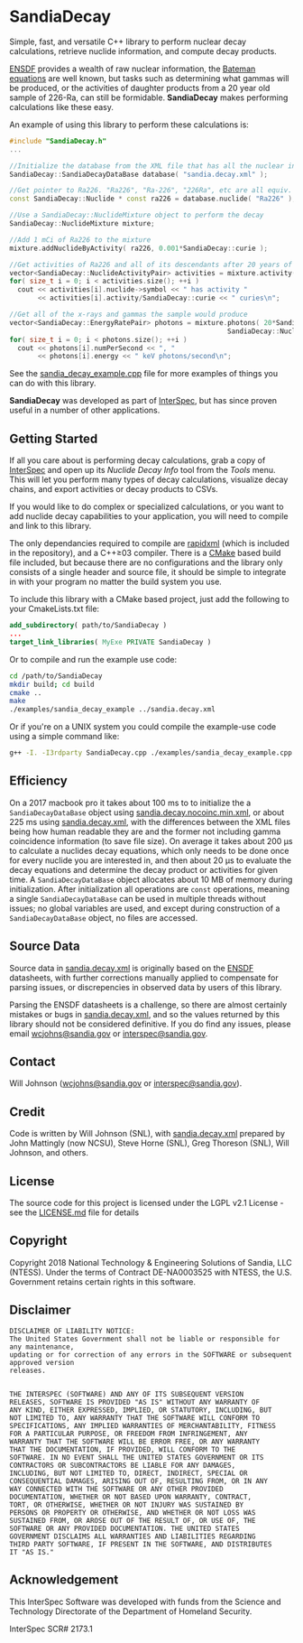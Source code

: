 # SandiaDecay
Simple, fast, and versatile C++ library to perform nuclear decay calculations, retrieve nuclide information, and compute decay products.

[ENSDF](https://www.nndc.bnl.gov/ensdf/) provides a wealth of raw nuclear information, the [Bateman equations](https://en.wikipedia.org/wiki/Bateman_equation) are well known, but tasks such as determining what gammas will be produced, or the activities of daughter products from a 20 year old sample of 226-Ra, can still be formidable.   **SandiaDecay** makes performing calculations like these easy.

An example of using this library to perform these calculations is:
```c++
#include "SandiaDecay.h"
...

//Initialize the database from the XML file that has all the nuclear info
SandiaDecay::SandiaDecayDataBase database( "sandia.decay.xml" );

//Get pointer to Ra226. "Ra226", "Ra-226", "226Ra", etc are all equiv.
const SandiaDecay::Nuclide * const ra226 = database.nuclide( "Ra226" );

//Use a SandiaDecay::NuclideMixture object to perform the decay
SandiaDecay::NuclideMixture mixture;

//Add 1 mCi of Ra226 to the mixture
mixture.addNuclideByActivity( ra226, 0.001*SandiaDecay::curie );

//Get activities of Ra226 and all of its descendants after 20 years of aging
vector<SandiaDecay::NuclideActivityPair> activities = mixture.activity( 20*SandiaDecay::year );
for( size_t i = 0; i < activities.size(); ++i )
  cout << activities[i].nuclide->symbol << " has activity "
       << activities[i].activity/SandiaDecay::curie << " curies\n";

//Get all of the x-rays and gammas the sample would produce
vector<SandiaDecay::EnergyRatePair> photons = mixture.photons( 20*SandiaDecay::year,
                                                      SandiaDecay::NuclideMixture::OrderByEnergy );
for( size_t i = 0; i < photons.size(); ++i )
  cout << photons[i].numPerSecond << ", "
       << photons[i].energy << " keV photons/second\n";

```

See the [sandia_decay_example.cpp](https://github.com/sandialabs/SandiaDecay/tree/master/examples/sandia_decay_example.cpp) file for more examples of things you can do with this library.

**SandiaDecay** was developed as part of [InterSpec](https://github.com/sandialabs/InterSpec), but has since proven useful in a number of other applications.

## Getting Started
If all you care about is performing decay calculations, grab a copy of [InterSpec](https://github.com/sandialabs/InterSpec/releases) and open up its *Nuclide Decay Info* tool from the *Tools* menu.  This will let you perform many types of decay calculations, visualize decay chains, and export activities or decay products to CSVs.

If you would like to do complex or specialized calculations, or you want to add nuclide decay capabilities to your application, you will need to compile and link to this library.

The only dependancies required to compile are [rapidxml](http://rapidxml.sourceforge.net/) (which is included in the repository), and a C++&ge;03 compiler.  There is a [CMake](https://cmake.org/) based build file included, but because there are no configurations and the library only consists of a single header and source file, it should be simple to integrate in with your program no matter the build system you use.

To include this library with a CMake based project, just add the following to your CmakeLists.txt file:
```CMake
add_subdirectory( path/to/SandiaDecay )
...
target_link_libraries( MyExe PRIVATE SandiaDecay )
```

Or to compile and run the example use code:
```bash
cd /path/to/SandiaDecay
mkdir build; cd build
cmake ..
make
./examples/sandia_decay_example ../sandia.decay.xml
```

Or if you're on a UNIX system you could compile the example-use code using a simple command like:
```bash
g++ -I. -I3rdparty SandiaDecay.cpp ./examples/sandia_decay_example.cpp -o example.exe
```

## Efficiency
On a 2017 macbook pro it takes about 100 ms to to initialize the a `SandiaDecayDataBase` object using
[sandia.decay.nocoinc.min.xml](https://github.com/sandialabs/SandiaDecay/blob/master/sandia.decay.nocoinc.min.xml), or about 225 ms using [sandia.decay.xml](https://github.com/sandialabs/SandiaDecay/tree/master/sandia.decay.xml), with the differences between the XML files being how human readable they are and the former not including gamma coincidence information (to save file size).
On average it takes about 200 &mu;s to calculate a nuclides decay equations, which only needs to be done once for every nuclide you are interested in, and then about 20 &mu;s to evaluate the decay equations and determine the decay product or activities for given time.
A `SandiaDecayDataBase` object allocates about 10 MB of memory during initialization.  After initialization all operations are `const` operations, meaning a single `SandiaDecayDataBase` can be used in multiple threads without issues; no global variables are used, and except during construction of a `SandiaDecayDataBase` object, no files are accessed.


## Source Data
Source data in [sandia.decay.xml](https://github.com/sandialabs/SandiaDecay/tree/master/sandia.decay.xml) is originally based on the [ENSDF](https://www.nndc.bnl.gov/ensdf/) datasheets, with further corrections manually applied to compensate for parsing issues, or discrepencies in observed data by users of this library.

Parsing the ENSDF datasheets is a challenge, so there are almost certainly mistakes or bugs in [sandia.decay.xml](https://github.com/sandialabs/SandiaDecay/tree/master/sandia.decay.xml), and so the values returned by this library should not be considered definitive.   If you do find any issues, please email wcjohns@sandia.gov or interspec@sandia.gov.

## Contact
Will Johnson (wcjohns@sandia.gov or interspec@sandia.gov).

## Credit
Code is written by Will Johnson (SNL), with [sandia.decay.xml](https://github.com/sandialabs/SandiaDecay/tree/master/sandia.decay.xml) 
prepared by John Mattingly (now NCSU), Steve Horne (SNL), Greg Thoreson (SNL), Will Johnson, and others.

## License
The source code for this project is licensed under the LGPL v2.1 License - see the [LICENSE.md](LICENSE.md) file for details

## Copyright
Copyright 2018 National Technology & Engineering Solutions of Sandia, LLC (NTESS).
Under the terms of Contract DE-NA0003525 with NTESS, the U.S. Government retains certain rights in this software.

## Disclaimer
```
DISCLAIMER OF LIABILITY NOTICE:
The United States Government shall not be liable or responsible for any maintenance,
updating or for correction of any errors in the SOFTWARE or subsequent approved version
releases.


THE INTERSPEC (SOFTWARE) AND ANY OF ITS SUBSEQUENT VERSION
RELEASES, SOFTWARE IS PROVIDED "AS IS" WITHOUT ANY WARRANTY OF
ANY KIND, EITHER EXPRESSED, IMPLIED, OR STATUTORY, INCLUDING, BUT
NOT LIMITED TO, ANY WARRANTY THAT THE SOFTWARE WILL CONFORM TO
SPECIFICATIONS, ANY IMPLIED WARRANTIES OF MERCHANTABILITY, FITNESS
FOR A PARTICULAR PURPOSE, OR FREEDOM FROM INFRINGEMENT, ANY
WARRANTY THAT THE SOFTWARE WILL BE ERROR FREE, OR ANY WARRANTY
THAT THE DOCUMENTATION, IF PROVIDED, WILL CONFORM TO THE
SOFTWARE. IN NO EVENT SHALL THE UNITED STATES GOVERNMENT OR ITS
CONTRACTORS OR SUBCONTRACTORS BE LIABLE FOR ANY DAMAGES,
INCLUDING, BUT NOT LIMITED TO, DIRECT, INDIRECT, SPECIAL OR
CONSEQUENTIAL DAMAGES, ARISING OUT OF, RESULTING FROM, OR IN ANY
WAY CONNECTED WITH THE SOFTWARE OR ANY OTHER PROVIDED
DOCUMENTATION, WHETHER OR NOT BASED UPON WARRANTY, CONTRACT,
TORT, OR OTHERWISE, WHETHER OR NOT INJURY WAS SUSTAINED BY
PERSONS OR PROPERTY OR OTHERWISE, AND WHETHER OR NOT LOSS WAS
SUSTAINED FROM, OR AROSE OUT OF THE RESULT OF, OR USE OF, THE
SOFTWARE OR ANY PROVIDED DOCUMENTATION. THE UNITED STATES
GOVERNMENT DISCLAIMS ALL WARRANTIES AND LIABILITIES REGARDING
THIRD PARTY SOFTWARE, IF PRESENT IN THE SOFTWARE, AND DISTRIBUTES
IT "AS IS."
```

## Acknowledgement
This InterSpec Software was developed with funds from the Science and Technology Directorate of the Department of Homeland Security.

InterSpec SCR# 2173.1
